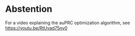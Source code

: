 # Abstention

For a video explaining the auPRC optimization algorithm, see https://youtu.be/RtUvad75ny0
